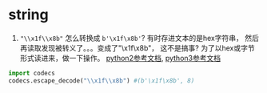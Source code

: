 # string

1. ```"\\x1f\\x8b"``` 怎么转换成 ```b'\x1f\x8b'```?
有时存进文本的是hex字符串， 然后再读取发现被转义了。。。变成了"\\x1f\\x8b"， 这不是搞事? 
为了以hex或字节形式读进来，做一下操作。
[python2参考文档](https://docs.python.org/2/library/codecs.html), 
[python3参考文档](https://docs.python.org/3/library/codecs.html)
```python
import codecs
codecs.escape_decode("\\x1f\\x8b") #(b'\x1f\x8b', 8)
```